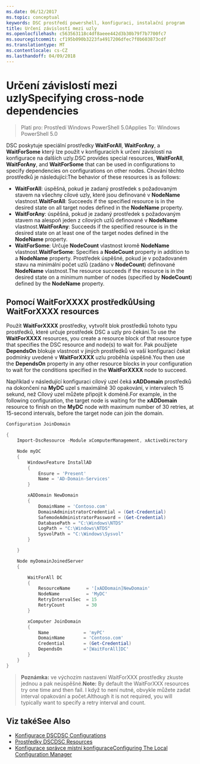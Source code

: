 ```yaml
---
ms.date: 06/12/2017
ms.topic: conceptual
keywords: DSC prostředí powershell, konfiguraci, instalační program
title: Určení závislostí mezi uzly
ms.openlocfilehash: c563563118c4df8aeee442d3b30b79f7b7700fc7
ms.sourcegitcommit: cf195b090b3223fa4917206dfec7f0b603873cdf
ms.translationtype: MT
ms.contentlocale: cs-CZ
ms.lasthandoff: 04/09/2018
---
```

# <a name="specifying-cross-node-dependencies"></a><span data-ttu-id="68f53-103">Určení závislostí mezi uzly</span><span class="sxs-lookup"><span data-stu-id="68f53-103">Specifying cross-node dependencies</span></span>

> <span data-ttu-id="68f53-104">Platí pro: Prostředí Windows PowerShell 5.0</span><span class="sxs-lookup"><span data-stu-id="68f53-104">Applies To: Windows PowerShell 5.0</span></span>

<span data-ttu-id="68f53-105">DSC poskytuje speciální prostředky **WaitForAll**, **WaitForAny**, a **WaitForSome** který lze použít v konfiguracích k určení závislostí na konfigurace na dalších uzly.</span><span class="sxs-lookup"><span data-stu-id="68f53-105">DSC provides special resources, **WaitForAll**, **WaitForAny**, and **WaitForSome** that can be used in configurations to specify dependencies on configurations on other nodes.</span></span> <span data-ttu-id="68f53-106">Chování těchto prostředků je následující:</span><span class="sxs-lookup"><span data-stu-id="68f53-106">The behavior of these resources is as follows:</span></span>

* <span data-ttu-id="68f53-107">**WaitForAll**: úspěšná, pokud je zadaný prostředek s požadovaným stavem na všechny cílové uzly, které jsou definované v **NodeName** vlastnost.</span><span class="sxs-lookup"><span data-stu-id="68f53-107">**WaitForAll**: Succeeds if the specified resource is in the desired state on all target nodes defined in the **NodeName** property.</span></span>
* <span data-ttu-id="68f53-108">**WaitForAny**: úspěšná, pokud je zadaný prostředek s požadovaným stavem na alespoň jeden z cílových uzlů definované v **NodeName** vlastnost.</span><span class="sxs-lookup"><span data-stu-id="68f53-108">**WaitForAny**: Succeeds if the specified resource is in the desired state on at least one of the target nodes defined in the **NodeName** property.</span></span>
* <span data-ttu-id="68f53-109">**WaitForSome**: Určuje **NodeCount** vlastnost kromě **NodeName** vlastnost.</span><span class="sxs-lookup"><span data-stu-id="68f53-109">**WaitForSome**: Specifies a **NodeCount** property in addition to a **NodeName** property.</span></span> <span data-ttu-id="68f53-110">Prostředek úspěšné, pokud je v požadovaném stavu na minimální počet uzlů (zadáno v **NodeCount**) definované **NodeName** vlastnost.</span><span class="sxs-lookup"><span data-stu-id="68f53-110">The resource succeeds if the resource is in the desired state on a minimum number of nodes (specified by **NodeCount**) defined by the **NodeName** property.</span></span>

## <a name="using-waitforxxxx-resources"></a><span data-ttu-id="68f53-111">Pomocí WaitForXXXX prostředků</span><span class="sxs-lookup"><span data-stu-id="68f53-111">Using WaitForXXXX resources</span></span>

<span data-ttu-id="68f53-112">Použít **WaitForXXXX** prostředky, vytvořit blok prostředků tohoto typu prostředků, které určuje prostředek DSC a uzly pro čekání.</span><span class="sxs-lookup"><span data-stu-id="68f53-112">To use the **WaitForXXXX** resources, you create a resource block of that resource type that specifies the DSC resource and node(s) to wait for.</span></span> <span data-ttu-id="68f53-113">Pak použijete **DependsOn** blokuje vlastnost v jiných prostředků ve vaší konfiguraci čekat podmínky uvedené v **WaitForXXXX** uzlu proběhla úspěšně.</span><span class="sxs-lookup"><span data-stu-id="68f53-113">You then use the **DependsOn** property in any other resource blocks in your configuration to wait for the conditions specified in the **WaitForXXXX** node to succeed.</span></span>

<span data-ttu-id="68f53-114">Například v následující konfiguraci cílový uzel čeká **xADDomain** prostředků na dokončení na **MyDC** uzel s maximálně 30 opakování, v intervalech 15 sekund, než Cílový uzel můžete připojit k doméně.</span><span class="sxs-lookup"><span data-stu-id="68f53-114">For example, in the following configuration, the target node is waiting for the **xADDomain** resource to finish on the **MyDC** node with maximum number of 30 retries, at 15-second intervals, before the target node can join the domain.</span></span>

```powershell
Configuration JoinDomain

{
    Import-DscResource -Module xComputerManagement, xActiveDirectory

    Node myDC
    {
        WindowsFeature InstallAD
        {
            Ensure = 'Present'
            Name = 'AD-Domain-Services'
        }

        xADDomain NewDomain
        {
            DomainName = 'Contoso.com'
            DomainAdministratorCredential = (Get-Credential)
            SafemodeAdministratorPassword = (Get-Credential)
            DatabasePath = "C:\Windows\NTDS"
            LogPath = "C:\Windows\NTDS"
            SysvolPath = "C:\Windows\Sysvol"
        }

    }

    Node myDomainJoinedServer
    {

        WaitForAll DC
        {
            ResourceName      = '[xADDomain]NewDomain'
            NodeName          = 'MyDC'
            RetryIntervalSec  = 15
            RetryCount        = 30
        }

        xComputer JoinDomain
        {
            Name             = 'myPC'
            DomainName       = 'Contoso.com'
            Credential       = (Get-Credential)
            DependsOn        ='[WaitForAll]DC'
        }
    }
}
```

><span data-ttu-id="68f53-115">**Poznámka:** ve výchozím nastavení WaitForXXX prostředky zkuste jednou a pak neúspěšné.</span><span class="sxs-lookup"><span data-stu-id="68f53-115">**Note:** By default the WaitForXXX resources try one time and then fail.</span></span> <span data-ttu-id="68f53-116">I když to není nutné, obvykle můžete zadat interval opakování a počet.</span><span class="sxs-lookup"><span data-stu-id="68f53-116">Although it is not required, you will typically want to specify a retry interval and count.</span></span>

## <a name="see-also"></a><span data-ttu-id="68f53-117">Viz také</span><span class="sxs-lookup"><span data-stu-id="68f53-117">See Also</span></span>
* [<span data-ttu-id="68f53-118">Konfigurace DSC</span><span class="sxs-lookup"><span data-stu-id="68f53-118">DSC Configurations</span></span>](configurations.md)
* [<span data-ttu-id="68f53-119">Prostředky DSC</span><span class="sxs-lookup"><span data-stu-id="68f53-119">DSC Resources</span></span>](resources.md)
* [<span data-ttu-id="68f53-120">Konfigurace správce místní konfigurace</span><span class="sxs-lookup"><span data-stu-id="68f53-120">Configuring The Local Configuration Manager</span></span>](metaConfig.md)
